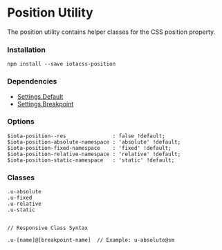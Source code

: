 # Position Utility #

The position utility contains helper classes for the CSS position property.


### Installation ###

```
npm install --save iotacss-position
```


### Dependencies ###

* [Settings.Default](https://github.com/iotacss/settings.default)
* [Settings.Breakpoint](https://github.com/iotacss/settings.breakpoint)


### Options ###

```
$iota-position--res               : false !default;
$iota-position-absolute-namespace : 'absolute' !default;
$iota-position-fixed-namespace    : 'fixed' !default;
$iota-position-relative-namespace : 'relative' !default;
$iota-position-static-namespace   : 'static' !default;
```


### Classes ###

```
.u-absolute
.u-fixed
.u-relative
.u-static


// Responsive Class Syntax

.u-[name]@[breakpoint-name]  // Example: u-absolute@sm
```
